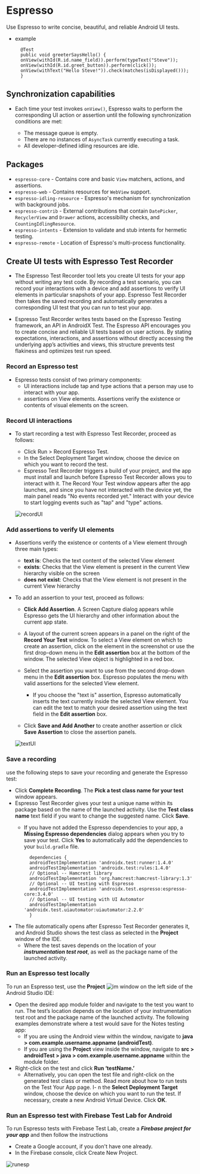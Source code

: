 # Espresso
Use Espresso to write concise, beautiful, and reliable Android UI tests.

- example 

        @Test
        public void greeterSaysHello() {
        onView(withId(R.id.name_field)).perform(typeText("Steve"));
        onView(withId(R.id.greet_button)).perform(click());
        onView(withText("Hello Steve!")).check(matches(isDisplayed()));
        }

## Synchronization capabilities
- Each time your test invokes `onView()`, Espresso waits to perform the corresponding UI action or assertion until the following synchronization conditions are met:

    - The message queue is empty.
    - There are no instances of `AsyncTask` currently executing a task.
    - All developer-defined idling resources are idle.

## Packages

- `espresso-core` - Contains core and basic `View` matchers, actions, and assertions. 
- `espresso-web` - Contains resources for `WebView` support.
- `espresso-idling-resource` - Espresso's mechanism for synchronization with background jobs.
- `espresso-contrib` - External contributions that contain `DatePicker`, `RecyclerView` and `Drawer` actions, accessibility checks, and `CountingIdlingResource`.
- `espresso-intents` - Extension to validate and stub intents for hermetic testing.
- `espresso-remote` - Location of Espresso's multi-process functionality.

## Create UI tests with Espresso Test Recorder
- The Espresso Test Recorder tool lets you create UI tests for your app without writing any test code. By recording a test scenario, you can record your interactions with a device and add assertions to verify UI elements in particular snapshots of your app. Espresso Test Recorder then takes the saved recording and automatically generates a corresponding UI test that you can run to test your app.

- Espresso Test Recorder writes tests based on the Espresso Testing framework, an API in AndroidX Test. The Espresso API encourages you to create concise and reliable UI tests based on user actions. By stating expectations, interactions, and assertions without directly accessing the underlying app’s activities and views, this structure prevents test flakiness and optimizes test run speed.

### Record an Espresso test
- Espresso tests consist of two primary components: 
    -   UI interactions 
        include tap and type actions that a person may use to interact with your app. 
    -  assertions on View elements.
    Assertions verify the existence or contents of visual elements on the screen. 

### Record UI interactions
* To start recording a test with Espresso Test Recorder, proceed as follows:

    - Click Run > Record Espresso Test.
    - In the Select Deployment Target window, choose the device on which you want to record the test. 
    - Espresso Test Recorder triggers a build of your project, and the app must install and launch before Espresso Test Recorder allows you to interact with it. The Record Your Test window appears after the app launches, and since you have not interacted with the device yet, the main panel reads "No events recorded yet." Interact with your device to start logging events such as "tap" and "type" actions.

    ![recordUI](https://developer.android.com/studio/images/test/espresso-test-recorder-window_2-2_2x.png)

### Add assertions to verify UI elements
* Assertions verify the existence or contents of a View element through three main types:

    - **text is**: Checks the text content of the selected View element
    - **exists**: Checks that the View element is present in the current View hierarchy visible on the screen
    - **does not exist**: Checks that the View element is not present in the current View hierarchy

* To add an assertion to your test, proceed as follows:
    - **Click Add Assertion**. A Screen Capture dialog appears while Espresso gets the UI hierarchy and other information about the current app state. 
    - A layout of the current screen appears in a panel on the right of the **Record Your Test** window. To select a View element on which to create an assertion, click on the element in the screenshot or use the first drop-down menu in the **Edit assertion** box at the bottom of the window. The selected View object is highlighted in a red box.
    - Select the assertion you want to use from the second drop-down menu in the **Edit assertion** box. Espresso populates the menu with valid assertions for the selected View element.
        - If you choose the "text is" assertion, Espresso automatically inserts the text currently inside the selected View element. You can edit the text to match your desired assertion using the text field in the **Edit assertion** box.

    - Click **Save and Add Another** to create another assertion or click **Save Assertion** to close the assertion panels.

    ![textUI](https://developer.android.com/studio/images/test/espresso-test-recorder-assertion_2-2_2x.png)

### Save a recording
use the following steps to save your recording and generate the Espresso test:

- Click **Complete Recording**. The **Pick a test class name for your test** window appears.
- Espresso Test Recorder gives your test a unique name within its package based on the name of the launched activity. Use the **Test class name** text field if you want to change the suggested name. Click **Save**.
    - If you have not added the Espresso dependencies to your app, a **Missing Espresso dependencies** dialog appears when you try to save your test. Click **Yes** to automatically add the dependencies to your `build.gradle` file.

            dependencies {
            androidTestImplementation 'androidx.test:runner:1.4.0'
            androidTestImplementation 'androidx.test:rules:1.4.0'
            // Optional -- Hamcrest library
            androidTestImplementation 'org.hamcrest:hamcrest-library:1.3'
            // Optional -- UI testing with Espresso
            androidTestImplementation 'androidx.test.espresso:espresso-core:3.4.0'
            // Optional -- UI testing with UI Automator
            androidTestImplementation 'androidx.test.uiautomator:uiautomator:2.2.0'
            }

- The file automatically opens after Espresso Test Recorder generates it, and Android Studio shows the test class as selected in the **Project** window of the IDE.
    - Where the test saves depends on the location of your ***instrumentation test root***, as well as the package name of the launched activity.

### Run an Espresso test locally

To run an Espresso test, use the **Project** ![im](https://developer.android.com/studio/images/studio-icon.png) window on the left side of the Android Studio IDE:

- Open the desired app module folder and navigate to the test you want to run. The test’s location depends on the location of your instrumentation test root and the package name of the launched activity. The following examples demonstrate where a test would save for the Notes testing app:
    - If you are using the Android view within the window, navigate to **java > com.example.username.appname (androidTest)**.
    - If you are using the **Project** view inside the window, navigate to **src > androidTest > java > com.example.username.appname** within the module folder.
- Right-click on the test and click **Run ‘testName.’**
    - Alternatively, you can open the test file and right-click on the generated test class or method. Read more about how to run tests on the Test Your App page.
I- n the **Select Deployment Target** window, choose the device on which you want to run the test. If necessary, create a new Android Virtual Device. Click **OK**.

### Run an Espresso test with Firebase Test Lab for Android
To run Espresso tests with Firebase Test Lab, create a ***Firebase project for your app*** and then follow the instructions 

- Create a Google account, if you don't have one already.
- In the Firebase console, click Create New Project.

![runesp](https://developer.android.com/images/training/ctl-test-results.png)